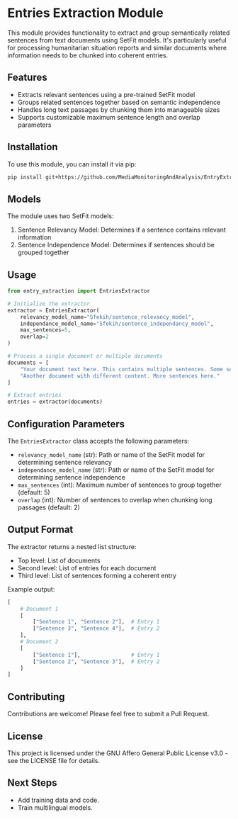 # Entries Extraction Module

This module provides functionality to extract and group semantically related sentences from text documents using SetFit models. It's particularly useful for processing humanitarian situation reports and similar documents where information needs to be chunked into coherent entries.

## Features

- Extracts relevant sentences using a pre-trained SetFit model
- Groups related sentences together based on semantic independence
- Handles long text passages by chunking them into manageable sizes
- Supports customizable maximum sentence length and overlap parameters

## Installation

To use this module, you can install it via pip:

```bash
pip install git+https://github.com/MediaMonitoringAndAnalysis/EntryExtraction
```

## Models

The module uses two SetFit models:
1. Sentence Relevancy Model: Determines if a sentence contains relevant information
2. Sentence Independence Model: Determines if sentences should be grouped together

## Usage

```python
from entry_extraction import EntriesExtractor

# Initialize the extractor
extractor = EntriesExtractor(
    relevancy_model_name="Sfekih/sentence_relevancy_model",
    independance_model_name="Sfekih/sentence_independancy_model",
    max_sentences=5,
    overlap=2
)

# Process a single document or multiple documents
documents = [
    "Your document text here. This contains multiple sentences. Some sentences are relevant.",
    "Another document with different content. More sentences here."
]

# Extract entries
entries = extractor(documents)
```

## Configuration Parameters

The `EntriesExtractor` class accepts the following parameters:

- `relevancy_model_name` (str): Path or name of the SetFit model for determining sentence relevancy
- `independance_model_name` (str): Path or name of the SetFit model for determining sentence independence
- `max_sentences` (int): Maximum number of sentences to group together (default: 5)
- `overlap` (int): Number of sentences to overlap when chunking long passages (default: 2)

## Output Format

The extractor returns a nested list structure:
- Top level: List of documents
- Second level: List of entries for each document
- Third level: List of sentences forming a coherent entry

Example output:
```python
[
    # Document 1
    [
        ["Sentence 1", "Sentence 2"],  # Entry 1
        ["Sentence 3", "Sentence 4"],  # Entry 2
    ],
    # Document 2
    [
        ["Sentence 1"],                # Entry 1
        ["Sentence 2", "Sentence 3"],  # Entry 2
    ]
]
```

## Contributing

Contributions are welcome! Please feel free to submit a Pull Request.

## License

This project is licensed under the GNU Affero General Public License v3.0 - see the LICENSE file for details.

## Next Steps

- Add training data and code.
- Train multilingual models.